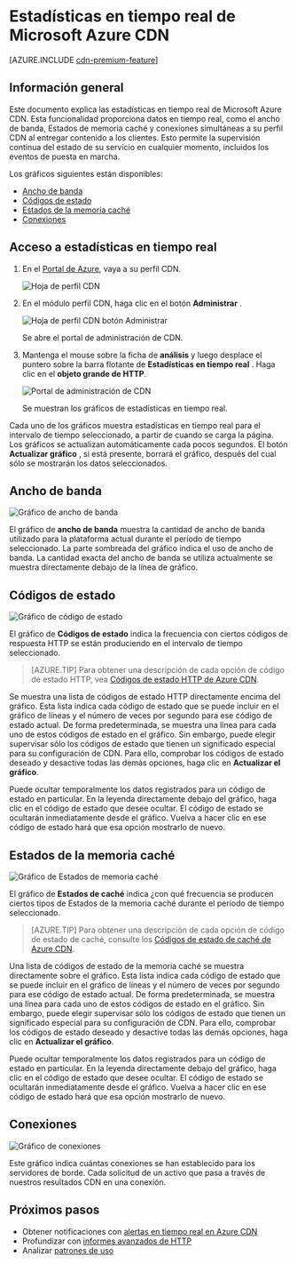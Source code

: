 <properties
    pageTitle="Real-Time-Stats en Azure CDN | Microsoft Azure"
    description="Estadísticas en tiempo real proporciona datos en tiempo real acerca del rendimiento de Azure CDN al entregar contenido a los clientes."
    services="cdn"
    documentationCenter=""
    authors="camsoper"
    manager="erikre"
    editor=""/>

<tags
    ms.service="cdn"
    ms.workload="tbd"
    ms.tgt_pltfrm="na"
    ms.devlang="na"
    ms.topic="article"
    ms.date="07/28/2016"
    ms.author="casoper"/>

# <a name="real-time-stats-in-microsoft-azure-cdn"></a>Estadísticas en tiempo real de Microsoft Azure CDN

[AZURE.INCLUDE [cdn-premium-feature](../../includes/cdn-premium-feature.md)]

## <a name="overview"></a>Información general

Este documento explica las estadísticas en tiempo real de Microsoft Azure CDN.  Esta funcionalidad proporciona datos en tiempo real, como el ancho de banda, Estados de memoria caché y conexiones simultáneas a su perfil CDN al entregar contenido a los clientes. Esto permite la supervisión continua del estado de su servicio en cualquier momento, incluidos los eventos de puesta en marcha.

Los gráficos siguientes están disponibles:

* [Ancho de banda](#bandwidth)
* [Códigos de estado](#status-codes)
* [Estados de la memoria caché](#cache-statuses)
* [Conexiones](#connections)


## <a name="accessing-real-time-stats"></a>Acceso a estadísticas en tiempo real

1. En el [Portal de Azure](https://portal.azure.com), vaya a su perfil CDN.

    ![Hoja de perfil CDN](./media/cdn-real-time-stats/cdn-profile-blade.png)

2. En el módulo perfil CDN, haga clic en el botón **Administrar** .

    ![Hoja de perfil CDN botón Administrar](./media/cdn-real-time-stats/cdn-manage-btn.png)

    Se abre el portal de administración de CDN.

3. Mantenga el mouse sobre la ficha de **análisis** y luego desplace el puntero sobre la barra flotante de **Estadísticas en tiempo real** .  Haga clic en el **objeto grande de HTTP**.

    ![Portal de administración de CDN](./media/cdn-real-time-stats/cdn-premium-portal.png)

    Se muestran los gráficos de estadísticas en tiempo real.
    
Cada uno de los gráficos muestra estadísticas en tiempo real para el intervalo de tiempo seleccionado, a partir de cuando se carga la página.  Los gráficos se actualizan automáticamente cada pocos segundos.  El botón **Actualizar gráfico** , si está presente, borrará el gráfico, después del cual sólo se mostrarán los datos seleccionados.

## <a name="bandwidth"></a>Ancho de banda

![Gráfico de ancho de banda](./media/cdn-real-time-stats/cdn-bandwidth.png)

El gráfico de **ancho de banda** muestra la cantidad de ancho de banda utilizado para la plataforma actual durante el período de tiempo seleccionado. La parte sombreada del gráfico indica el uso de ancho de banda. La cantidad exacta del ancho de banda se utiliza actualmente se muestra directamente debajo de la línea de gráfico.

## <a name="status-codes"></a>Códigos de estado

![Gráfico de código de estado](./media/cdn-real-time-stats/cdn-status-codes.png)

El gráfico de **Códigos de estado** indica la frecuencia con ciertos códigos de respuesta HTTP se están produciendo en el intervalo de tiempo seleccionado.

> [AZURE.TIP]  Para obtener una descripción de cada opción de código de estado HTTP, vea [Códigos de estado HTTP de Azure CDN](https://msdn.microsoft.com/library/mt759238.aspx).

Se muestra una lista de códigos de estado HTTP directamente encima del gráfico. Esta lista indica cada código de estado que se puede incluir en el gráfico de líneas y el número de veces por segundo para ese código de estado actual. De forma predeterminada, se muestra una línea para cada uno de estos códigos de estado en el gráfico. Sin embargo, puede elegir supervisar sólo los códigos de estado que tienen un significado especial para su configuración de CDN. Para ello, comprobar los códigos de estado deseado y desactive todas las demás opciones, haga clic en **Actualizar el gráfico**. 

Puede ocultar temporalmente los datos registrados para un código de estado en particular.  En la leyenda directamente debajo del gráfico, haga clic en el código de estado que desee ocultar. El código de estado se ocultarán inmediatamente desde el gráfico. Vuelva a hacer clic en ese código de estado hará que esa opción mostrarlo de nuevo.

## <a name="cache-statuses"></a>Estados de la memoria caché

![Gráfico de Estados de memoria caché](./media/cdn-real-time-stats/cdn-cache-status.png)

El gráfico de **Estados de caché** indica ¿con qué frecuencia se producen ciertos tipos de Estados de la memoria caché durante el período de tiempo seleccionado. 

> [AZURE.TIP]  Para obtener una descripción de cada opción de código de estado de caché, consulte los [Códigos de estado de caché de Azure CDN](https://msdn.microsoft.com/library/mt759237.aspx).

Una lista de códigos de estado de la memoria caché se muestra directamente sobre el gráfico. Esta lista indica cada código de estado que se puede incluir en el gráfico de líneas y el número de veces por segundo para ese código de estado actual. De forma predeterminada, se muestra una línea para cada uno de estos códigos de estado en el gráfico. Sin embargo, puede elegir supervisar sólo los códigos de estado que tienen un significado especial para su configuración de CDN. Para ello, comprobar los códigos de estado deseado y desactive todas las demás opciones, haga clic en **Actualizar el gráfico**. 

Puede ocultar temporalmente los datos registrados para un código de estado en particular.  En la leyenda directamente debajo del gráfico, haga clic en el código de estado que desee ocultar. El código de estado se ocultarán inmediatamente desde el gráfico. Vuelva a hacer clic en ese código de estado hará que esa opción mostrarlo de nuevo.

## <a name="connections"></a>Conexiones

![Gráfico de conexiones](./media/cdn-real-time-stats/cdn-connections.png)

Este gráfico indica cuántas conexiones se han establecido para los servidores de borde. Cada solicitud de un activo que pasa a través de nuestros resultados CDN en una conexión.

## <a name="next-steps"></a>Próximos pasos

- Obtener notificaciones con [alertas en tiempo real en Azure CDN](cdn-real-time-alerts.md)
- Profundizar con [informes avanzados de HTTP](cdn-advanced-http-reports.md)
- Analizar [patrones de uso](cdn-analyze-usage-patterns.md)

